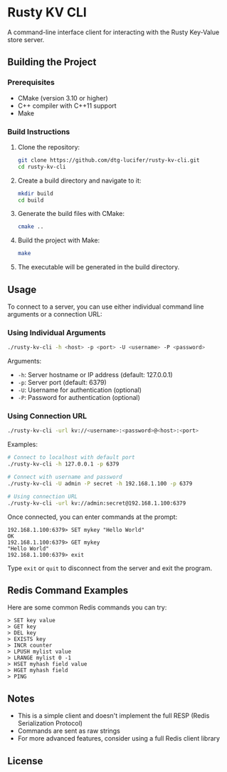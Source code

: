 # Rusty KV CLI

A command-line interface client for interacting with the Rusty Key-Value store
server.

## Building the Project

### Prerequisites

- CMake (version 3.10 or higher)
- C++ compiler with C++11 support
- Make

### Build Instructions

1. Clone the repository:
   ```bash
   git clone https://github.com/dtg-lucifer/rusty-kv-cli.git
   cd rusty-kv-cli
   ```

2. Create a build directory and navigate to it:
   ```bash
   mkdir build
   cd build
   ```

3. Generate the build files with CMake:
   ```bash
   cmake ..
   ```

4. Build the project with Make:
   ```bash
   make
   ```

5. The executable will be generated in the build directory.

## Usage

To connect to a server, you can use either individual command line arguments or
a connection URL:

### Using Individual Arguments

```bash
./rusty-kv-cli -h <host> -p <port> -U <username> -P <password>
```

Arguments:

- `-h`: Server hostname or IP address (default: 127.0.0.1)
- `-p`: Server port (default: 6379)
- `-U`: Username for authentication (optional)
- `-P`: Password for authentication (optional)

### Using Connection URL

```bash
./rusty-kv-cli -url kv://<username>:<password>@<host>:<port>
```

Examples:

```bash
# Connect to localhost with default port
./rusty-kv-cli -h 127.0.0.1 -p 6379

# Connect with username and password
./rusty-kv-cli -U admin -P secret -h 192.168.1.100 -p 6379

# Using connection URL
./rusty-kv-cli -url kv://admin:secret@192.168.1.100:6379
```

Once connected, you can enter commands at the prompt:

```
192.168.1.100:6379> SET mykey "Hello World"
OK
192.168.1.100:6379> GET mykey
"Hello World"
192.168.1.100:6379> exit
```

Type `exit` or `quit` to disconnect from the server and exit the program.

## Redis Command Examples

Here are some common Redis commands you can try:

```
> SET key value
> GET key
> DEL key
> EXISTS key
> INCR counter
> LPUSH mylist value
> LRANGE mylist 0 -1
> HSET myhash field value
> HGET myhash field
> PING
```

## Notes

- This is a simple client and doesn't implement the full RESP (Redis
  Serialization Protocol)
- Commands are sent as raw strings
- For more advanced features, consider using a full Redis client library

## License
